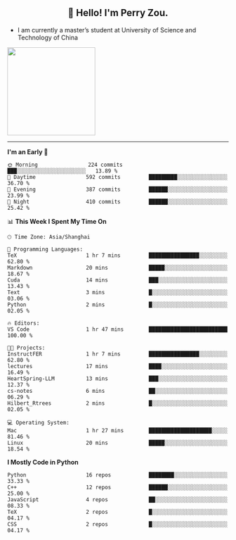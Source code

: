 <h2 align="center">👋 Hello! I'm Perry Zou.</h2>

- I am currently a master’s student at University of Science and Technology of China

<img height=200 align="center" src="https://github-readme-stats.vercel.app/api?username=zonepg" />

-------

<!--START_SECTION:waka-->
**I'm an Early 🐤** 

```text
🌞 Morning                224 commits         ███░░░░░░░░░░░░░░░░░░░░░░   13.89 % 
🌆 Daytime                592 commits         █████████░░░░░░░░░░░░░░░░   36.70 % 
🌃 Evening                387 commits         ██████░░░░░░░░░░░░░░░░░░░   23.99 % 
🌙 Night                  410 commits         ██████░░░░░░░░░░░░░░░░░░░   25.42 % 
```


📊 **This Week I Spent My Time On** 

```text
🕑︎ Time Zone: Asia/Shanghai

💬 Programming Languages: 
TeX                      1 hr 7 mins         ████████████████░░░░░░░░░   62.80 % 
Markdown                 20 mins             █████░░░░░░░░░░░░░░░░░░░░   18.67 % 
Cuda                     14 mins             ███░░░░░░░░░░░░░░░░░░░░░░   13.43 % 
Text                     3 mins              █░░░░░░░░░░░░░░░░░░░░░░░░   03.06 % 
Python                   2 mins              █░░░░░░░░░░░░░░░░░░░░░░░░   02.05 % 

🔥 Editors: 
VS Code                  1 hr 47 mins        █████████████████████████   100.00 % 

🐱‍💻 Projects: 
InstructFER              1 hr 7 mins         ████████████████░░░░░░░░░   62.80 % 
lectures                 17 mins             ████░░░░░░░░░░░░░░░░░░░░░   16.49 % 
HeartSpring-LLM          13 mins             ███░░░░░░░░░░░░░░░░░░░░░░   12.37 % 
cs-notes                 6 mins              ██░░░░░░░░░░░░░░░░░░░░░░░   06.29 % 
Hilbert_Rtrees           2 mins              █░░░░░░░░░░░░░░░░░░░░░░░░   02.05 % 

💻 Operating System: 
Mac                      1 hr 27 mins        ████████████████████░░░░░   81.46 % 
Linux                    20 mins             █████░░░░░░░░░░░░░░░░░░░░   18.54 % 
```

**I Mostly Code in Python** 

```text
Python                   16 repos            ████████░░░░░░░░░░░░░░░░░   33.33 % 
C++                      12 repos            ██████░░░░░░░░░░░░░░░░░░░   25.00 % 
JavaScript               4 repos             ██░░░░░░░░░░░░░░░░░░░░░░░   08.33 % 
TeX                      2 repos             █░░░░░░░░░░░░░░░░░░░░░░░░   04.17 % 
CSS                      2 repos             █░░░░░░░░░░░░░░░░░░░░░░░░   04.17 % 
```




<!--END_SECTION:waka-->
